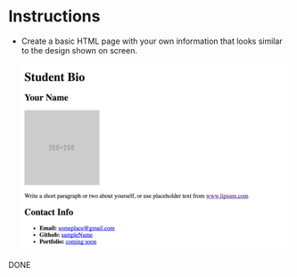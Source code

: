 # Instructions

* Create a basic HTML page with your own information that looks similar to the design shown on screen.

  ![Make it look like this](demo.png)

DONE